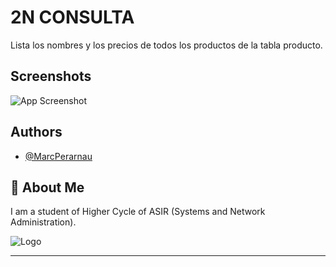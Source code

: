 # 2N CONSULTA
Lista los nombres y los precios de todos los productos de la tabla producto.
## Screenshots

![App Screenshot](https://github.com/MarcPerarnau/MYSQL/assets/151735878/6b55a505-bb94-4938-8182-0a1edd5e31de)



## Authors

- [@MarcPerarnau](https://github.com/MarcPerarnau)


## 🚀 About Me
I am a student of Higher Cycle of ASIR (Systems and Network Administration).


![Logo](https://github.com/MarcPerarnau/MV/assets/151735878/dbd36d50-971f-4147-8b66-0c489954895e)

****
